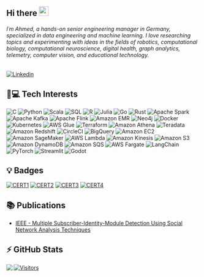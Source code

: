 ## Hi there <img src="https://media.giphy.com/media/hvRJCLFzcasrR4ia7z/giphy.gif" width="25px"></a>
###### I´m Ahmed, a hands-on senior engineering manager in Germany, specialized in data engineering and machine learning. I love researching topics and experimenting with ideas in the fields of robotics, computational biology, computational neuroscience, digital health, graph analytics, telemetry, computer vision, and educational technology.

[![Linkedin]( https://img.shields.io/badge/LinkedIn-0077B5?style=for-the-badge&logo=linkedin&logoColor=white )](https://www.linkedin.com/in/ahmedmldev/)


## 🚀💻 Tech Interests
  ![C]( https://img.shields.io/badge/-black?style=flat-square&logo=c)
  ![Python](https://img.shields.io/badge/Python-black?style=flat-square&logo=Python)
  ![Scala]( https://img.shields.io/badge/Scala-black?style=flat-square&logo=scala)
  ![SQL]( https://img.shields.io/badge/SQL-purple?style=flat-square&logo=sql)
  ![R]( https://img.shields.io/badge/-black?style=flat-square&logo=r)
  ![Julia]( https://img.shields.io/badge/Julia-black?style=flat-square&logo=julia)
  ![Go]( https://img.shields.io/badge/Go-black?style=flat-square&logo=go)
  ![Rust]( https://img.shields.io/badge/Rust-black?style=flat-square&logo=rust)
  ![Apache Spark]( https://img.shields.io/badge/Apache%20Spark-black?style=flat-square&logo=apache-spark)
  ![Apache Kafka]( https://img.shields.io/badge/Apache%20Kafka-black?style=flat-square&logo=apache-kafka)
  ![Apache Flink]( https://img.shields.io/badge/Apache%20Flink-black?style=flat-square&logo=apache-flink)
  ![Amazon EMR]( https://img.shields.io/badge/Amazon%20EMR-maroon?style=flat-square&logo=amazon-emr)
  ![Neo4j]( https://img.shields.io/badge/Neo4j-black?style=flat-square&logo=neo4j)
  ![Docker]( https://img.shields.io/badge/Docker-black?style=flat-square&logo=docker)
  ![Kubernetes]( https://img.shields.io/badge/Kubernetes-black?style=flat-square&logo=kubernetes)
  ![AWS Glue]( https://img.shields.io/badge/AWS%20Glue-darkgreen?style=flat-square&logo=aws-glue)
  ![Terraform]( https://img.shields.io/badge/Terraform-black?style=flat-square&logo=terraform)
  ![Amazon Athena]( https://img.shields.io/badge/Amazon%20Athena-navy?style=flat-square&logo=amazon-athena)
  ![Teradata]( https://img.shields.io/badge/Teradata-black?style=flat-square&logo=teradata)
  ![Amazon Redshift]( https://img.shields.io/badge/Amazon%20Redshift-purple?style=flat-square&logo=amazon-redshift)
  ![CircleCI]( https://img.shields.io/badge/CircleCI-black?style=flat-square&logo=circleci)
  ![BigQuery]( https://img.shields.io/badge/BigQuery-blue?style=flat-square&logo=bigquery)
  ![Amazon EC2]( https://img.shields.io/badge/Amazon%20EC2-black?style=flat-square&logo=amazon-ec2)
  ![Amazon SageMaker]( https://img.shields.io/badge/Amazon%20SageMaker-grey?style=flat-square&logo=amazon-sagemaker)
  ![AWS Lambda]( https://img.shields.io/badge/AWS%20Lambda-black?style=flat-square&logo=aws-lambda)
  ![Amazon Kinesis]( https://img.shields.io/badge/Amazon%20Kinesis-orange?style=flat-square&logo=amazon-kinesis)
  ![Amazon S3]( https://img.shields.io/badge/Amazon%20S3-black?style=flat-square&logo=amazon-s3)
  ![Amazon DynamoDB]( https://img.shields.io/badge/Amazon%20DynamoDB-black?style=flat-square&logo=amazon-dynamodb)
  ![Amazon SQS]( https://img.shields.io/badge/Amazon%20SQS-black?style=flat-square&logo=amazon-sqs)
  ![AWS Fargate]( https://img.shields.io/badge/AWS%20Fargate-black?style=flat-square&logo=aws-fargate)
  ![LangChain]( https://img.shields.io/badge/LangChain-black?style=flat-square&logo=langchain)
  ![PyTorch]( https://img.shields.io/badge/PyTorch-black?style=flat-square&logo=pytorch)
  ![Streamlit]( https://img.shields.io/badge/Streamlit-navy?style=flat-square&logo=streamlit)
  ![Godot]( https://img.shields.io/badge/Godot-black?style=flat-square&logo=godot)
  


## 💡 Badges

[![CERT1]( https://images.credly.com/size/125x225/images/778bde6c-ad1c-4312-ac33-2fa40d50a147/image.png )]( https://www.credly.com/badges/711f239e-4eb3-46e2-8268-c9f2d4cf253b/public_url )
[![CERT2]( https://images.credly.com/size/125x225/images/6430efe4-0ac0-4df6-8f1b-9559d8fcdf27/image.png )]( https://www.credly.com/badges/c3f1743d-39eb-4025-8469-6968b07ff776/public_url )
[![CERT3]( https://images.credly.com/size/125x225/images/0e284c3f-5164-4b21-8660-0d84737941bc/image.png )]( https://www.credly.com/badges/569f7754-caa3-46de-bc90-14629617492f/public_url )
[![CERT4]( https://images.credly.com/size/125x225/images/2d84e428-9078-49b6-a804-13c15383d0de/image.png )]( [https://www.credly.com/badges/569f7754-caa3-46de-bc90-14629617492f/public_url](https://www.credly.com/badges/65afb1d7-c994-44c0-8c2c-592898f94530/public_url) )

## 📚 Publications

* [IEEE - Multiple Subscriber-Identity-Module Detection Using Social Network Analysis Techniques]( https://ieeexplore.ieee.org/document/7022677 )

## ⚡ GitHub Stats

<img align="left" src="https://github-readme-stats.vercel.app/api?username=ahmedmldev&show_icons=true&count_private=true&theme=gruvbox" />

[![Visitors](https://api.visitorbadge.io/api/visitors?path=agghonei&countColor=%23263759)](https://visitorbadge.io/status?path=agghonei)
